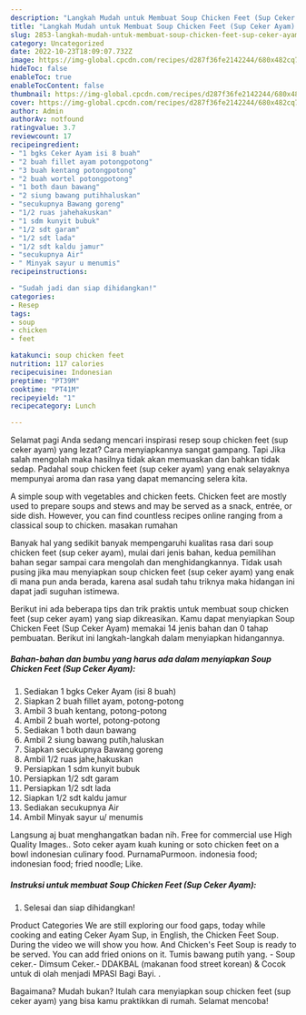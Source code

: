 ```yaml
---
description: "Langkah Mudah untuk Membuat Soup Chicken Feet (Sup Ceker Ayam) yang Lezat, Buat Buka Puasa Enak"
title: "Langkah Mudah untuk Membuat Soup Chicken Feet (Sup Ceker Ayam) yang Lezat, Buat Buka Puasa Enak"
slug: 2853-langkah-mudah-untuk-membuat-soup-chicken-feet-sup-ceker-ayam-yang-lezat-buat-buka-puasa-enak
category: Uncategorized
date: 2022-10-23T18:09:07.732Z
image: https://img-global.cpcdn.com/recipes/d287f36fe2142244/680x482cq70/soup-chicken-feet-sup-ceker-ayam-foto-resep-utama.jpg
hideToc: false
enableToc: true
enableTocContent: false
thumbnail: https://img-global.cpcdn.com/recipes/d287f36fe2142244/680x482cq70/soup-chicken-feet-sup-ceker-ayam-foto-resep-utama.jpg
cover: https://img-global.cpcdn.com/recipes/d287f36fe2142244/680x482cq70/soup-chicken-feet-sup-ceker-ayam-foto-resep-utama.jpg
author: Admin
authorAv: notfound
ratingvalue: 3.7
reviewcount: 17
recipeingredient:
- "1 bgks Ceker Ayam isi 8 buah"
- "2 buah fillet ayam potongpotong"
- "3 buah kentang potongpotong"
- "2 buah wortel potongpotong"
- "1 both daun bawang"
- "2 siung bawang putihhaluskan"
- "secukupnya Bawang goreng"
- "1/2 ruas jahehakuskan"
- "1 sdm kunyit bubuk"
- "1/2 sdt garam"
- "1/2 sdt lada"
- "1/2 sdt kaldu jamur"
- "secukupnya Air"
- " Minyak sayur u menumis"
recipeinstructions:

- "Sudah jadi dan siap dihidangkan!"
categories:
- Resep
tags:
- soup
- chicken
- feet

katakunci: soup chicken feet 
nutrition: 117 calories
recipecuisine: Indonesian
preptime: "PT39M"
cooktime: "PT41M"
recipeyield: "1"
recipecategory: Lunch

---
```



Selamat pagi Anda sedang mencari inspirasi resep soup chicken feet (sup ceker ayam) yang lezat? Cara menyiapkannya sangat gampang. Tapi Jika salah mengolah maka hasilnya tidak akan memuaskan dan bahkan tidak sedap. Padahal soup chicken feet (sup ceker ayam) yang enak selayaknya mempunyai aroma dan rasa yang dapat memancing selera kita.


A simple soup with vegetables and chicken feets. Chicken feet are mostly used to prepare soups and stews and may be served as a snack, entrée, or side dish. However, you can find countless recipes online ranging from a classical soup to chicken. masakan rumahan

Banyak hal yang sedikit banyak mempengaruhi kualitas rasa dari soup chicken feet (sup ceker ayam), mulai dari jenis bahan, kedua pemilihan bahan segar sampai cara mengolah dan menghidangkannya. Tidak usah pusing jika mau menyiapkan soup chicken feet (sup ceker ayam) yang enak di mana pun anda berada, karena asal sudah tahu triknya maka hidangan ini dapat jadi suguhan istimewa.


Berikut ini ada beberapa tips dan trik praktis untuk membuat soup chicken feet (sup ceker ayam) yang siap dikreasikan. Kamu dapat menyiapkan Soup Chicken Feet (Sup Ceker Ayam) memakai 14 jenis bahan dan 0 tahap pembuatan. Berikut ini langkah-langkah dalam menyiapkan hidangannya.

<!--inarticleads1-->

##### Bahan-bahan dan bumbu yang harus ada dalam menyiapkan Soup Chicken Feet (Sup Ceker Ayam):

1. Sediakan 1 bgks Ceker Ayam (isi 8 buah)
1. Siapkan 2 buah fillet ayam, potong-potong
1. Ambil 3 buah kentang, potong-potong
1. Ambil 2 buah wortel, potong-potong
1. Sediakan 1 both daun bawang
1. Ambil 2 siung bawang putih,haluskan
1. Siapkan secukupnya Bawang goreng
1. Ambil 1/2 ruas jahe,hakuskan
1. Persiapkan 1 sdm kunyit bubuk
1. Persiapkan 1/2 sdt garam
1. Persiapkan 1/2 sdt lada
1. Siapkan 1/2 sdt kaldu jamur
1. Sediakan secukupnya Air
1. Ambil  Minyak sayur u/ menumis


Langsung aj buat menghangatkan badan nih. Free for commercial use High Quality Images.. Soto ceker ayam kuah kuning or soto chicken feet on a bowl indonesian culinary food. PurnamaPurmoon. indonesia food; indonesian food; fried noodle; Like. 

<!--inarticleads2-->

##### Instruksi untuk membuat Soup Chicken Feet (Sup Ceker Ayam):


1. Selesai dan siap dihidangkan!

Product Categories We are still exploring our food gaps, today while cooking and eating Ceker Ayam Sup, in English, the Chicken Feet Soup. During the video we will show you how. And Chicken&#39;s Feet Soup is ready to be served. You can add fried onions on it. Tumis bawang putih yang. - Soup ceker.- Dimsum Ceker.- DDAKBAL (makanan food street korean) &amp; Cocok untuk di olah menjadi MPASI Bagi Bayi. . 

Bagaimana? Mudah bukan? Itulah cara menyiapkan soup chicken feet (sup ceker ayam) yang bisa kamu praktikkan di rumah. Selamat mencoba!

